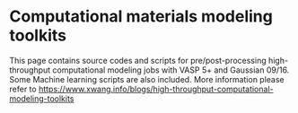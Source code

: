# Computational materials modeling toolkits
This page contains source codes and scripts for pre/post-processing high-throughput computational modeling jobs with VASP 5+ and Gaussian 09/16. Some Machine learning scripts are also included.
More information please refer to https://www.xwang.info/blogs/high-throughput-computational-modeling-toolkits
